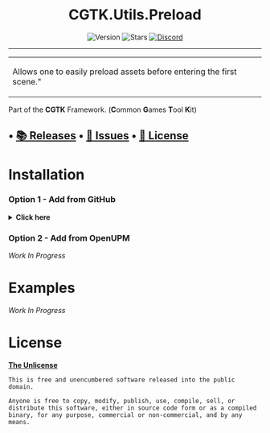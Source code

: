 <!-- toc -->
<div style="text-align: center;">

# CGTK.Utils.Preload

![Version](https://img.shields.io/github/package-json/v/Walter-Hulsebos/Utils.Preload?style=for-the-badge)
![Stars](https://img.shields.io/github/stars/Walter-Hulsebos/Utils.Preload?color=orange&style=for-the-badge)
[![Discord](https://img.shields.io/discord/763171539763462144?color=%237289DA&label=discord&logo=discord&style=for-the-badge)](https://discord.gg/S9wHQ96)

</div>
<!-- tocstop -->

------

<table>
<tr>
<td>

Allows one to easily preload assets before entering the first scene."

</td>
</tr>
</table>

Part of the **CGTK** Framework. (**C**ommon **G**ames **T**ool **K**it)

• [📚 Releases](https://github.com/Walter-Hulsebos/Utils.Preload/releases)
• [💬 Issues](  https://github.com/Walter-Hulsebos/Utils.Preload/issues)
• [📝 License]( https://github.com/Walter-Hulsebos/Utils.Preload/blob/stable/LICENSE)
------
# Installation

### Option 1 - Add from GitHub
<details>
<summary> <b>Click here</b> </summary>

- Open `Window/Package Manager`
- Click <kbd>+</kbd>
- <kbd>Add from Git URL</kbd>
- `https://github.com/Walter-Hulsebos/Utils.Preload.git` <kbd>Add</kbd>

<b>Note that Unity doesn't give you the ability to receive updates through the Package Manager this way, you will have to update manually!!</b>
</details>

### Option 2 - Add from OpenUPM

*Work In Progress*

# Examples
*Work In Progress*

# License

[**The Unlicense**](../LICENSE.md)
  ```text
  This is free and unencumbered software released into the public domain.
    
  Anyone is free to copy, modify, publish, use, compile, sell, or
  distribute this software, either in source code form or as a compiled
  binary, for any purpose, commercial or non-commercial, and by any
  means.
  ```
